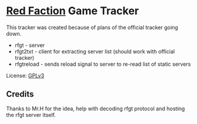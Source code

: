 [Red Faction](http://en.wikipedia.org/wiki/Red_Faction) Game Tracker
========================

This tracker was created because of plans of the official tracker going down.

- rfgt - server
- rfgt2txt - client for extracting server list (should work with official tracker)
- rfgtreload - sends reload signal to server to re-read list of static servers

License: [GPLv3](http://www.gnu.org/licenses/gpl.html)

Credits
-------

Thanks to Mr.H for the idea, help with decoding rfgt protocol and hosting the rfgt server itself.

